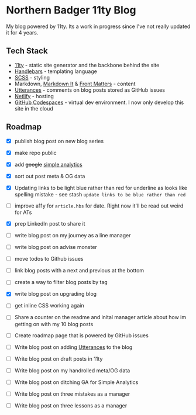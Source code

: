 # Northern Badger 11ty Blog

My blog powered by 11ty. Its a work in progress since I've not really updated it for 4 years.

## Tech Stack

- [11ty](https://www.11ty.dev/) - static site generator and the backbone behind the site
- [Handlebars](https://handlebarsjs.com/) - templating language
- [SCSS](https://sass-lang.com/) - styling
- Markdown, [Markdown It](https://github.com/markdown-it/markdown-it) & [Front Matters](https://github.com/jxson/front-matters) - content
- [Utterances](https://utteranc.es/) - comments on blog posts stored as GitHub issues
- [Netlify](https://www.netlify.com/) - hosting
- [GitHub Codespaces](https://github.com/features/codespaces) - virtual dev environment. I now only develop this site in the cloud

## Roadmap

- [x] publish blog post on new blog series
- [x] make repo public
- [x] add ~~google~~ [simple analytics](https://www.simpleanalytics.com/)
- [x] sort out post meta & OG data
- [x] Updating links to be light blue rather than red for underline as looks like spelling mistake - see stash `update links to be blue rather than red`
- [ ] improve a11y for `article.hbs` for date. Right now it'll be read out weird for ATs
- [x] prep LinkedIn post to share it
- [ ] write blog post on my journey as a line manager
- [ ] write blog post on advise monster
- [ ] move todos to Github issues
- [ ] link blog posts with a next and previous at the bottom
- [ ] create a way to filter blog posts by tag
- [x] write blog post on upgrading blog
- [ ] get inline CSS working again
- [ ] Share a counter on the readme and inital manager article about how im getting on with my 10 blog posts
- [ ] Create roadmap page that is powered by GitHub issues
- [ ] Write blog post on adding [Utterances](https://utteranc.es/) to the blog
- [ ] Write blog post on draft posts in 11ty
- [ ] Write blog post on my handrolled meta/OG data
- [ ] Write blog post on ditching GA for Simple Analytics
- [ ] Write blog post on three mistakes as a manager
- [ ] Write blog post on three lessons as a manager
 